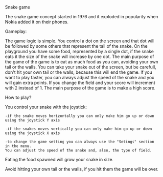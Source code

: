 Snake game


The snake game concept started in 1976 and it exploded in popularity when Nokia added it on their phones.

Gameplay:

The game logic is simple. You control a dot on the screen and that dot will be followed by some others that represent the tail of the snake. On the playground you have some food, represented by a single dot, if the snake eats it the size of the snake will increase by one dot. The main purpose of the game of the game is to eat as much food as you can, avoiding your own tail or the walls. You can take your snake out of the screen, but be carefull, don't hit your own tail or the walls, because this will end the game. If you want to play faster, you can always adjust the speed of the snake and you will gain extra points. If you change the field and your score will increment with 2 instead of 1. The main purpose of the game is to make a high score.


How to play?

You control your snake with the joystick:

	-if the snake moves horizontally you can only make him go up or down using the joystick Y axis
	
	-if the snakes moves vertically you can only make him go up or down using the joystick X axis
	
	-to change the game setting you can always use the "Setings" section in the menu.
	You can adjust the speed of the snake and, also, the type of field.
	

Eating the food spawned will grow your snake in size.

Avoid hitting your own tail or the walls, if you hit them the game will be over.


